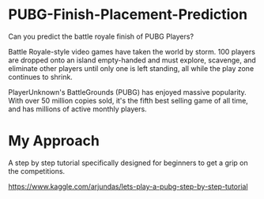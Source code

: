 # PUBG-Finish-Placement-Prediction

Can you predict the battle royale finish of PUBG Players?


Battle Royale-style video games have taken the world by storm. 100 players are dropped onto an island empty-handed and must explore, scavenge, and eliminate other players until only one is left standing, all while the play zone continues to shrink.

PlayerUnknown's BattleGrounds (PUBG) has enjoyed massive popularity. With over 50 million copies sold, it's the fifth best selling game of all time, and has millions of active monthly players.

# My Approach 

A step by step tutorial specifically designed for beginners to get a grip on the competitions.


https://www.kaggle.com/arjundas/lets-play-a-pubg-step-by-step-tutorial
